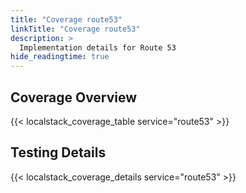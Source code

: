 ```yaml
---
title: "Coverage route53"
linkTitle: "Coverage route53"
description: >
  Implementation details for Route 53
hide_readingtime: true
---
```


## Coverage Overview
{{< localstack_coverage_table service="route53" >}}

## Testing Details
{{< localstack_coverage_details service="route53" >}}
